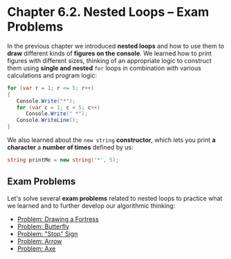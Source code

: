 # Chapter 6.2. Nested Loops – Exam Problems

In the previous chapter we introduced **nested loops** and how to use them to **draw** different kinds of **figures on the console**. We learned how to print figures with different sizes, thinking of an appropriate logic to construct them using **single and nested** `for` loops in combination with various calculations and program logic:

```csharp
for (var r = 1; r <= 5; r++)
{
   Console.Write("*");
   for (var c = 1; c < 5; c++)
      Console.Write(" *");
   Console.WriteLine();
}
```

We also learned about the `new string` **constructor**, which lets you print **a character** a **number of times** defined by us:

```csharp
string printMe = new string('*', 5);
```

## Exam Problems

Let's solve several **exam problems** related to nested loops to practice what we learned and to further develop our algorithmic thinking:
* [Problem: Drawing a Fortress](/Content/Chapter-6-2-nested-loops-exam-problems/exam-problems/draw-fort/draw-fort.md)
* [Problem: Butterfly](/Content/Chapter-6-2-nested-loops-exam-problems/exam-problems/butterfly/butterfly.md)
* [Problem: "Stop" Sign](/Content/Chapter-6-2-nested-loops-exam-problems/exam-problems/stop/stop.md)
* [Problem: Arrow](/Content/Chapter-6-2-nested-loops-exam-problems/exam-problems/arrow/arrow.md)
* [Problem: Axe](/Content/Chapter-6-2-nested-loops-exam-problems/exam-problems/axe/axe.md)
